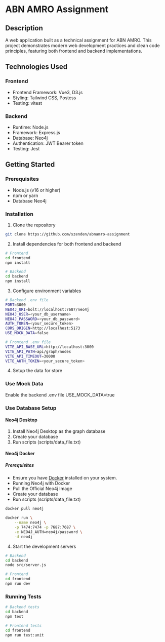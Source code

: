 # ABN AMRO Assignment

## Description

A web application built as a technical assignment for ABN AMRO. This project demonstrates modern web development practices and clean code principles, featuring both frontend and backend implementations.


## Technologies Used

### Frontend

- Frontend Framework: Vue3, D3.js 
- Styling: Tailwind CSS, Postcss
- Testing: vitest

### Backend

- Runtime: Node.js
- Framework: Express.js
- Database: Neo4j
- Authentication: JWT Bearer token
- Testing: Jest

## Getting Started

### Prerequisites

- Node.js (v16 or higher)
- npm or yarn
- Database Neo4j

### Installation

1. Clone the repository

```bash
git clone https://github.com/szenden/abnamro-assignment
```

2. Install dependencies for both frontend and backend

```bash
# Frontend
cd frontend
npm install

# Backend
cd backend
npm install
```

3. Configure environment variables

```bash
# Backend .env file
PORT=3000
NEO4J_URI=bolt://localhost:7687/neo4j
NEO4J_USER=<your_db_username>
NEO4J_PASSWORD=<your_db_password>
AUTH_TOKEN=<your_secure_token>
CORS_ORIGIN=http://localhost:5173
USE_MOCK_DATA=false

# Frontend .env file
VITE_API_BASE_URL=http://localhost:3000
VITE_API_PATH=api/graph/nodes
VITE_API_TIMEOUT=30000
VITE_AUTH_TOKEN=<your_secure_token>
```

4. Setup the data for store
### Use Mock Data
Enable the backend .env file USE_MOCK_DATA=true

### Use Database Setup

#### Neo4j Desktop
1. Install Neo4j Desktop as the graph database
2. Create your database
2. Run scripts (scripts/data_file.txt)

#### Neo4j Docker

##### Prerequisites
- Ensure you have [Docker](https://www.docker.com/get-started) installed on your system.
- Running Neo4j with Docker
- Pull the Official Neo4j Image
- Create your database
- Run scripts (scripts/data_file.txt)

```sh
docker pull neo4j

docker run \
    --name neo4j \
    -p 7474:7474 -p 7687:7687 \
    -e NEO4J_AUTH=neo4j/password \
    -d neo4j
```

4. Start the development servers

```bash
# Backend
cd backend
node src/server.js

# Frontend
cd frontend
npm run dev
```

### Running Tests

```bash
# Backend tests
cd backend
npm test

# Frontend tests
cd frontend
npm run test:unit
```

